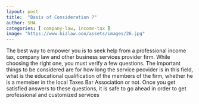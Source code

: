 ```yaml
---
layout: post
title:  "Basis of Consideration ?"
author: SHA
categories: [ company-law, income-tax ]
image: "https://www.bizlaw.ooo/assets/images/26.jpg"
---
```

The best way to empower you is to seek help from a professional income tax, company law and other business services provider firm. While choosing the right one, you must verify a few questions. The important things to be considered are for how long the service peovider is in this field, what is the educational qualification of the members of the firm, whether he is a memeber in the local Taxes Bar Association or not. Once you get satisfied answers to these questions, it is safe to go ahead in order to get professional and customized services